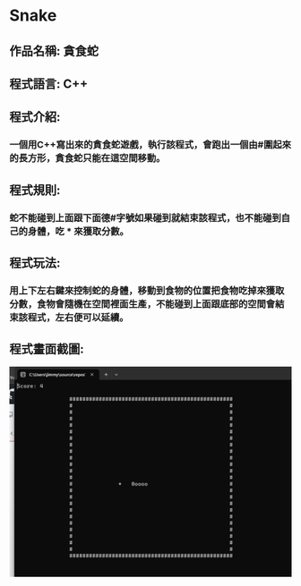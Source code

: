 # Snake

## <b>作品名稱: </b>貪食蛇
## <b>程式語言: </b>C++
## <b>程式介紹:</b>
### 一個用C++寫出來的貪食蛇遊戲，執行該程式，會跑出一個由#圍起來的長方形，貪食蛇只能在這空間移動。 
## <b>程式規則:</b>
### 蛇不能碰到上面跟下面德#字號如果碰到就結束該程式，也不能碰到自己的身體，吃 * 來獲取分數。
## <b>程式玩法:</b>
### 用上下左右鍵來控制蛇的身體，移動到食物的位置把食物吃掉來獲取分數，食物會隨機在空間裡面生產，不能碰到上面跟底部的空間會結束該程式，左右便可以延續。


## <b>程式畫面截圖:</b>
![Alt text](https://github.com/jimmyye1118/Snake/blob/master/snake.png)
